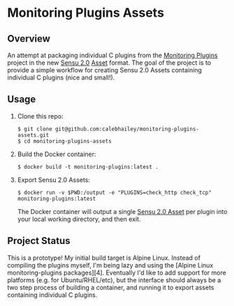 # Monitoring Plugins Assets

## Overview

An attempt at packaging individual C plugins from the [Monitoring Plugins][1]
project in the new [Sensu 2.0][2] [Asset][3] format. The goal of the project is
to provide a simple workflow for creating Sensu 2.0 Assets containing individual
C plugins (nice and small!). 

## Usage

1. Clone this repo:

   ~~~
   $ git clone git@github.com:calebhailey/monitoring-plugins-assets.git
   $ cd monitoring-plugins-assets
   ~~~

2. Build the Docker container:

   ~~~
   $ docker build -t monitoring-plugins:latest .
   ~~~

3. Export Sensu 2.0 Assets:

   ~~~
   $ docker run -v $PWD:/output -e "PLUGINS=check_http check_tcp" monitoring-plugins:latest
   ~~~

   The Docker container will output a single [Sensu 2.0 Asset][3] per plugin
   into your local working directory, and then exit.

## Project Status

This is a prototype! My initial build target is Alpine Linux. Instead of
compiling the plugins myself, I'm being lazy and using the [Alpine Linux
monitoring-plugins packages][4]. Eventually I'd like to add support for more
platforms (e.g. for Ubuntu/RHEL/etc), but the interface should always be a two
step process of building a container, and running it to export assets containing
individual C plugins.



[1]: https://www.monitoring-plugins.org
[2]: https://github.com/sensu/sensu-go
[3]: https://docs.sensu.io/sensu-core/2.0/reference/assets/
